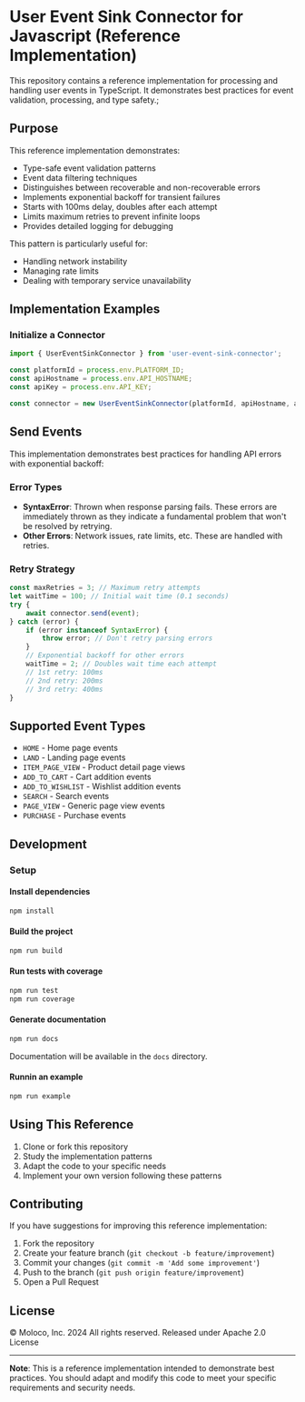 # User Event Sink Connector for Javascript (Reference Implementation)

This repository contains a reference implementation for processing and handling user events in TypeScript. It demonstrates best practices for event validation, processing, and type safety.;

## Purpose

This reference implementation demonstrates:
- Type-safe event validation patterns
- Event data filtering techniques
- Distinguishes between recoverable and non-recoverable errors
- Implements exponential backoff for transient failures
- Starts with 100ms delay, doubles after each attempt
- Limits maximum retries to prevent infinite loops
- Provides detailed logging for debugging

This pattern is particularly useful for:
- Handling network instability
- Managing rate limits
- Dealing with temporary service unavailability

## Implementation Examples

### Initialize a Connector
```typescript
import { UserEventSinkConnector } from 'user-event-sink-connector';

const platformId = process.env.PLATFORM_ID;
const apiHostname = process.env.API_HOSTNAME;
const apiKey = process.env.API_KEY;

const connector = new UserEventSinkConnector(platformId, apiHostname, apiKey);
```

## Send Events
This implementation demonstrates best practices for handling API errors with exponential backoff:

### Error Types
- **SyntaxError**: Thrown when response parsing fails. These errors are immediately thrown as they indicate a fundamental problem that won't be resolved by retrying.
- **Other Errors**: Network issues, rate limits, etc. These are handled with retries.

### Retry Strategy
```typescript
const maxRetries = 3; // Maximum retry attempts
let waitTime = 100; // Initial wait time (0.1 seconds)
try {
    await connector.send(event);
} catch (error) {
    if (error instanceof SyntaxError) {
        throw error; // Don't retry parsing errors
    }
    // Exponential backoff for other errors
    waitTime = 2; // Doubles wait time each attempt
    // 1st retry: 100ms
    // 2nd retry: 200ms
    // 3rd retry: 400ms
}
```

## Supported Event Types

- `HOME` - Home page events
- `LAND` - Landing page events
- `ITEM_PAGE_VIEW` - Product detail page views
- `ADD_TO_CART` - Cart addition events
- `ADD_TO_WISHLIST` - Wishlist addition events
- `SEARCH` - Search events
- `PAGE_VIEW` - Generic page view events
- `PURCHASE` - Purchase events

## Development

### Setup
#### Install dependencies
```bash
npm install
```

#### Build the project
```bash
npm run build
```

#### Run tests with coverage
```bash
npm run test
npm run coverage
```

#### Generate documentation
```bash
npm run docs
```
Documentation will be available in the `docs` directory.

#### Runnin an example
```bash
npm run example
```

## Using This Reference

1. Clone or fork this repository
2. Study the implementation patterns
3. Adapt the code to your specific needs
4. Implement your own version following these patterns

## Contributing
If you have suggestions for improving this reference implementation:

1. Fork the repository
2. Create your feature branch (`git checkout -b feature/improvement`)
3. Commit your changes (`git commit -m 'Add some improvement'`)
4. Push to the branch (`git push origin feature/improvement`)
5. Open a Pull Request


## License
© Moloco, Inc. 2024 All rights reserved. Released under Apache 2.0 License

---
**Note**: This is a reference implementation intended to demonstrate best practices. You should adapt and modify this code to meet your specific requirements and security needs.